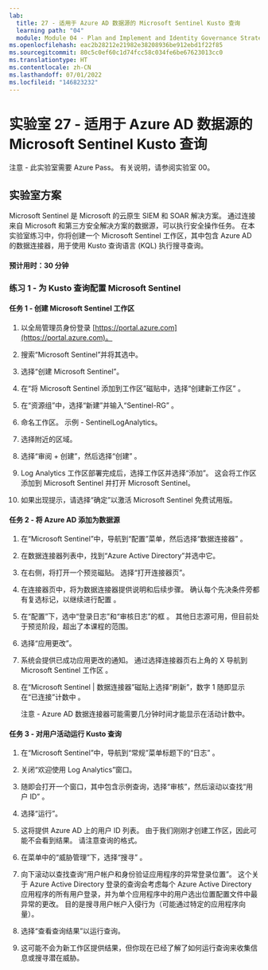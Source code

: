 ```yaml
---
lab:
  title: 27 - 适用于 Azure AD 数据源的 Microsoft Sentinel Kusto 查询
  learning path: "04"
  module: Module 04 - Plan and Implement and Identity Governance Strategy
ms.openlocfilehash: eac2b28212e21982e38208936be912ebd1f22f85
ms.sourcegitcommit: 80c5c0ef60c1d74fcc58c034fe6be67623013cc0
ms.translationtype: HT
ms.contentlocale: zh-CN
ms.lasthandoff: 07/01/2022
ms.locfileid: "146823232"
---
```

# <a name="lab-27---microsoft-sentinel-kusto-queries-for-azure-ad-data-sources"></a>实验室 27 - 适用于 Azure AD 数据源的 Microsoft Sentinel Kusto 查询

注意 - 此实验室需要 Azure Pass。 有关说明，请参阅实验室 00。

## <a name="lab-scenario"></a>实验室方案

Microsoft Sentinel 是 Microsoft 的云原生 SIEM 和 SOAR 解决方案。  通过连接来自 Microsoft 和第三方安全解决方案的数据源，可以执行安全操作任务。  在本实验室练习中，你将创建一个 Microsoft Sentinel 工作区，其中包含 Azure AD 的数据连接器，用于使用 Kusto 查询语言 (KQL) 执行搜寻查询。 

#### <a name="estimated-time-30-minutes"></a>预计用时：30 分钟

### <a name="exercise-1---configure-microsoft-sentinel-for-kusto-queries"></a>练习 1 - 为 Kusto 查询配置 Microsoft Sentinel

#### <a name="task-1---create-a-microsoft-sentinel-workspace"></a>任务 1 - 创建 Microsoft Sentinel 工作区

1. 以全局管理员身份登录 [https://portal.azure.com](https://portal.azure.com)。

1. 搜索“Microsoft Sentinel”并将其选中。 

1. 选择“创建 Microsoft Sentinel”。

1. 在“将 Microsoft Sentinel 添加到工作区”磁贴中，选择“创建新工作区” 。

1. 在“资源组”中，选择“新建”并输入“Sentinel-RG”  。

1. 命名工作区。  示例 - SentinelLogAnalytics。

1. 选择附近的区域。

1. 选择“审阅 + 创建”，然后选择“创建” 。

1. Log Analytics 工作区部署完成后，选择工作区并选择“添加”。  这会将工作区添加到 Microsoft Sentinel 并打开 Microsoft Sentinel。

1. 如果出现提示，请选择“确定”以激活 Microsoft Sentinel 免费试用版。

#### <a name="task-2---add-azure-ad-as-a-data-source"></a>任务 2 - 将 Azure AD 添加为数据源

1. 在“Microsoft Sentinel”中，导航到“配置”菜单，然后选择“数据连接器”  。

1. 在数据连接器列表中，找到“Azure Active Directory”并选中它。

1. 在右侧，将打开一个预览磁贴。  选择“打开连接器页”。

1. 在连接器页中，将为数据连接器提供说明和后续步骤。 确认每个先决条件旁都有复选标记，以继续进行配置 。

1. 在“配置”下，选中“登录日志”和“审核日志”的框  。 其他日志源可用，但目前处于预览阶段，超出了本课程的范围。

1. 选择“应用更改”。 

1. 系统会提供已成功应用更改的通知。 通过选择连接器页右上角的 X 导航到 Microsoft Sentinel 工作区 。

1. 在“Microsoft Sentinel | 数据连接器”磁贴上选择“刷新”，数字 1 随即显示在“已连接”计数中  。

   注意 - Azure AD 数据连接器可能需要几分钟时间才能显示在活动计数中。 

#### <a name="task-3---run-kusto-query-on-user-activity"></a>任务 3 - 对用户活动运行 Kusto 查询

1. 在“Microsoft Sentinel”中，导航到“常规”菜单标题下的“日志”  。

1. 关闭“欢迎使用 Log Analytics”窗口。

1. 随即会打开一个窗口，其中包含示例查询，选择“审核”，然后滚动以查找“用户 ID” 。

1. 选择“运行”。 

1. 这将提供 Azure AD 上的用户 ID 列表。  由于我们刚刚才创建工作区，因此可能不会看到结果。  请注意查询的格式。

1. 在菜单中的“威胁管理”下，选择“搜寻” 。 

1. 向下滚动以查找查询“用户帐户和身份验证应用程序的异常登录位置”。  这个关于 Azure Active Directory 登录的查询会考虑每个 Azure Active Directory 应用程序的所有用户登录，并为单个应用程序中的用户选出位置配置文件中最异常的更改。 目的是搜寻用户帐户入侵行为（可能通过特定的应用程序向量）。 

1. 选择“查看查询结果”以运行查询。

1. 这可能不会为新工作区提供结果，但你现在已经了解了如何运行查询来收集信息或搜寻潜在威胁。
